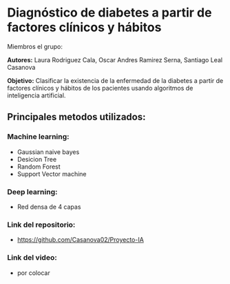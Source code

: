 # Diagnóstico de diabetes a partir de factores clínicos y hábitos

Miembros el grupo:

**Autores:** Laura Rodriguez Cala, Oscar Andres Ramirez Serna, Santiago Leal Casanova

**Objetivo:** Clasificar la existencia de la enfermedad de la diabetes a partir de factores clínicos y hábitos de los pacientes usando algoritmos de inteligencia artificial.

## Principales metodos utilizados:

### Machine learning:

  * Gaussian naive bayes
  * Desicion Tree
  * Random Forest
  * Support Vector machine

### Deep learning:

 * Red densa de 4 capas 


### Link del repositorio:
  * https://github.com/Casanova02/Proyecto-IA

### Link del video:
  * por colocar
